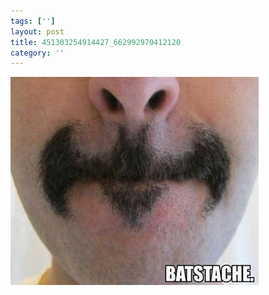 ```yaml
---
tags: ['']
layout: post
title: 451303254914427_662992970412120
category: ''
---
```

![451303254914427_662992970412120](/uploads/2013-11-20-451303254914427_662992970412120.jpg)
